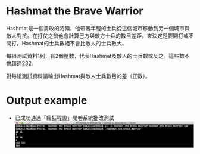 # Hashmat the Brave Warrior
Hashmat是一個勇敢的將領，他帶著年輕的士兵從這個城市移動到另一個城市與敵人對抗。在打仗之前他會計算己方與敵方士兵的數目差距，來決定是要開打或不開打。Hashmat的士兵數絕不會比敵人的士兵數大。 

每組測試資料1列，有2個整數，代表Hashmat及敵人的士兵數或反之。這些數不會超過232。 

對每組測試資料請輸出Hashmat與敵人士兵數目的差（正數）。 


# Output example
* 已成功通過「瘋狂程設」閱卷系統批改測試 
![image](https://github.com/Samuelchi861008/CPE-HashmatTheBraveWarrior_10055/blob/master/結果.png)
